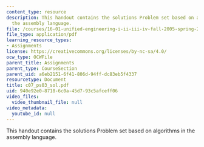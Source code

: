 ```yaml
---
content_type: resource
description: This handout contains the solutions Problem set based on algorithms in
  the assembly language.
file: /courses/16-01-unified-engineering-i-ii-iii-iv-fall-2005-spring-2006/940e92e087186c0a45d793c5afceff06_c07_ps03_sol.pdf
file_type: application/pdf
learning_resource_types:
- Assignments
license: https://creativecommons.org/licenses/by-nc-sa/4.0/
ocw_type: OCWFile
parent_title: Assignments
parent_type: CourseSection
parent_uid: a6eb2151-6f41-806d-94ff-dc83eb5f4337
resourcetype: Document
title: c07_ps03_sol.pdf
uid: 940e92e0-8718-6c0a-45d7-93c5afceff06
video_files:
  video_thumbnail_file: null
video_metadata:
  youtube_id: null
---
```

This handout contains the solutions Problem set based on algorithms in the assembly language.